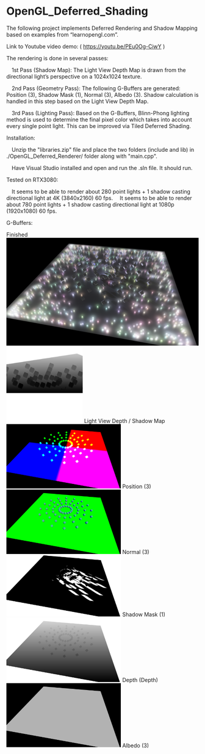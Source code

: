 # OpenGL_Deferred_Shading
The following project implements Deferred Rendering and Shadow Mapping based on examples from “learnopengl.com”.

Link to Youtube video demo: ( https://youtu.be/PEu0Og-CiwY )

The rendering is done in several passes:

&emsp;1st Pass (Shadow Map): The Light View Depth Map is drawn from the directional light’s perspective on a 1024x1024 texture.

&emsp;2nd Pass (Geometry Pass): The following G-Buffers are generated: Position (3), Shadow Mask (1), Normal (3), Albedo (3). Shadow calculation is handled in this step based on the Light View Depth Map.

&emsp;3rd Pass (Lighting Pass): Based on the G-Buffers, Blinn-Phong lighting method is used to determine the final pixel color which takes into account every single point light. This can be improved via Tiled Deferred Shading.

Installation:

&emsp;Unzip the "libraries.zip" file and place the two folders (include and lib) in ./OpenGL_Deferred_Renderer/ folder along with "main.cpp".

&emsp;Have Visual Studio installed and open and run the .sln file. It should run.

Tested on RTX3080:

&emsp;It seems to be able to render about 280 point lights + 1 shadow casting directional light at 4K (3840x2160) 60 fps.
&emsp;It seems to be able to render about 780 point lights + 1 shadow casting directional light at 1080p (1920x1080) 60 fps.

G-Buffers:
<div class="row">
  Finished
  <img src="Examples/FinishedHD.png?raw=true" width="1000">
  <img src="Examples/lightViewDepthHD.png?raw=true" width="200">
  Light View Depth / Shadow Map
  <img src="Examples/PositionHD.png?raw=true" width="300">
  Position (3)
  <img src="Examples/NormalHD.png?raw=true" width="300">
  Normal (3)
  <img src="Examples/ShadowMaskHD.png?raw=true" width="300">
  Shadow Mask (1)
  <img src="Examples/DepthHD.png?raw=true" width="300">
  Depth (Depth)
  <img src="Examples/AlbedoHD.png?raw=true" width="300">
  Albedo (3)
</div>
